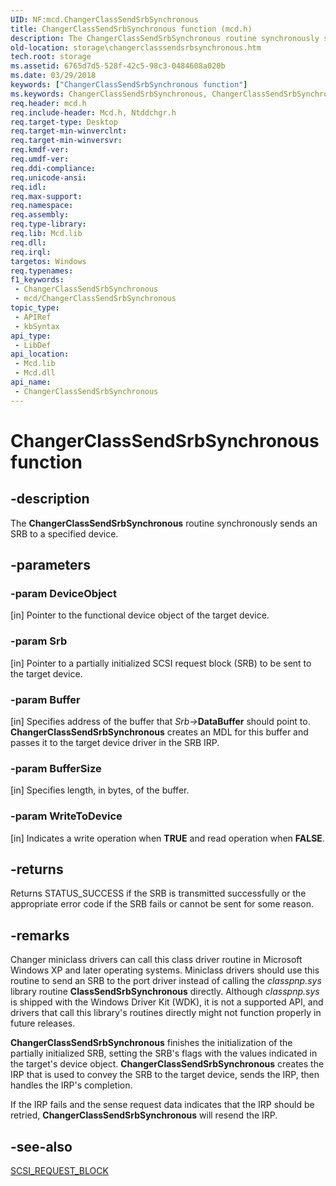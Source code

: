 ```yaml
---
UID: NF:mcd.ChangerClassSendSrbSynchronous
title: ChangerClassSendSrbSynchronous function (mcd.h)
description: The ChangerClassSendSrbSynchronous routine synchronously sends an SRB to a specified device.
old-location: storage\changerclasssendsrbsynchronous.htm
tech.root: storage
ms.assetid: 6765d7d5-528f-42c5-98c3-0484608a020b
ms.date: 03/29/2018
keywords: ["ChangerClassSendSrbSynchronous function"]
ms.keywords: ChangerClassSendSrbSynchronous, ChangerClassSendSrbSynchronous routine [Storage Devices], chgrclas_ad6fe2cb-20f1-404d-ad08-5bf9798de6bd.xml, mcd/ChangerClassSendSrbSynchronous, storage.changerclasssendsrbsynchronous
req.header: mcd.h
req.include-header: Mcd.h, Ntddchgr.h
req.target-type: Desktop
req.target-min-winverclnt: 
req.target-min-winversvr: 
req.kmdf-ver: 
req.umdf-ver: 
req.ddi-compliance: 
req.unicode-ansi: 
req.idl: 
req.max-support: 
req.namespace: 
req.assembly: 
req.type-library: 
req.lib: Mcd.lib
req.dll: 
req.irql: 
targetos: Windows
req.typenames: 
f1_keywords:
 - ChangerClassSendSrbSynchronous
 - mcd/ChangerClassSendSrbSynchronous
topic_type:
 - APIRef
 - kbSyntax
api_type:
 - LibDef
api_location:
 - Mcd.lib
 - Mcd.dll
api_name:
 - ChangerClassSendSrbSynchronous
---
```


# ChangerClassSendSrbSynchronous function


## -description

The <b>ChangerClassSendSrbSynchronous</b> routine synchronously sends an SRB to a specified device.

## -parameters

### -param DeviceObject 

[in]
Pointer to the functional device object of the target device.

### -param Srb 

[in]
Pointer to a partially initialized SCSI request block (SRB) to be sent to the target device.

### -param Buffer 

[in]
Specifies address of the buffer that <i>Srb-></i><b>DataBuffer</b> should point to. <b>ChangerClassSendSrbSynchronous</b> creates an MDL for this buffer and passes it to the target device driver in the SRB IRP.

### -param BufferSize 

[in]
Specifies length, in bytes, of the buffer.

### -param WriteToDevice 

[in]
Indicates a write operation when <b>TRUE</b> and read operation when <b>FALSE</b>.

## -returns

Returns STATUS_SUCCESS if the SRB is transmitted successfully or the appropriate error code if the SRB fails or cannot be sent for some reason.

## -remarks

Changer miniclass drivers can call this class driver routine in Microsoft Windows XP and later operating systems. Miniclass drivers should use this routine to send an SRB to the port driver instead of calling the <i>classpnp.sys</i> library routine <b>ClassSendSrbSynchronous</b> directly. Although <i>classpnp.sys </i>is shipped with the Windows Driver Kit (WDK), it is not a supported API, and drivers that call this library's routines directly might not function properly in future releases. 

<b>ChangerClassSendSrbSynchronous</b> finishes the initialization of the partially initialized SRB, setting the SRB's flags with the values indicated in the target's device object. <b>ChangerClassSendSrbSynchronous</b> creates the IRP that is used to convey the SRB to the target device, sends the IRP, then handles the IRP's completion. 

If the IRP fails and the sense request data indicates that the IRP should be retried, <b>ChangerClassSendSrbSynchronous</b> will resend the IRP.

## -see-also

<a href="/windows-hardware/drivers/ddi/srb/ns-srb-_scsi_request_block">SCSI_REQUEST_BLOCK</a>